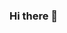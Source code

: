 ### Hi there 👋

<!--
**philyeo/philyeo** is a ✨ _special_ ✨ repository because its `README.md` (this file) appears on your GitHub profile.

Here are some ideas to get you started:

- 🔭 I’m currently working on my own projects https://github.com/philyeo (I'll be creating an idea repo where there's a list of projects I can work on)
- 🌱 I’m currently learning https://github.com/donnemartin/system-design-primer
- 📫 How to reach me: ...
- 😄 Pronouns: his/him/he
- ⚡ Fun fact: I've have lived and worked in 3 different countries
-->

